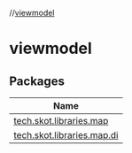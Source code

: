 //[viewmodel](index.md)

# viewmodel

## Packages

| Name |
|---|
| [tech.skot.libraries.map](viewmodel/tech.skot.libraries.map/index.md) |
| [tech.skot.libraries.map.di](viewmodel/tech.skot.libraries.map.di/index.md) |
